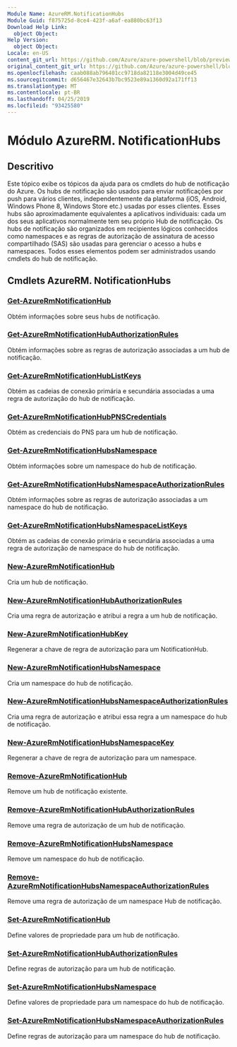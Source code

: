 ```yaml
---
Module Name: AzureRM.NotificationHubs
Module Guid: f875725d-8ce4-423f-a6af-ea880bc63f13
Download Help Link:
  object Object: 
Help Version:
  object Object: 
Locale: en-US
content_git_url: https://github.com/Azure/azure-powershell/blob/preview/src/ResourceManager/NotificationHubs/Commands.NotificationHubs/help/AzureRM.NotificationHubs.md
original_content_git_url: https://github.com/Azure/azure-powershell/blob/preview/src/ResourceManager/NotificationHubs/Commands.NotificationHubs/help/AzureRM.NotificationHubs.md
ms.openlocfilehash: caab088ab796401cc9718da82118e3004d49ce45
ms.sourcegitcommit: d656467e32643b7bc9523e89a1360d92a171ff13
ms.translationtype: MT
ms.contentlocale: pt-BR
ms.lasthandoff: 04/25/2019
ms.locfileid: "93425580"
---
```

# Módulo AzureRM. NotificationHubs
## Descritivo
Este tópico exibe os tópicos da ajuda para os cmdlets do hub de notificação do Azure. Os hubs de notificação são usados para enviar notificações por push para vários clientes, independentemente da plataforma (iOS, Android, Windows Phone 8, Windows Store etc.) usadas por esses clientes. Esses hubs são aproximadamente equivalentes a aplicativos individuais: cada um dos seus aplicativos normalmente tem seu próprio Hub de notificação. Os hubs de notificação são organizados em recipientes lógicos conhecidos como namespaces e as regras de autorização de assinatura de acesso compartilhado (SAS) são usadas para gerenciar o acesso a hubs e namespaces. Todos esses elementos podem ser administrados usando cmdlets do hub de notificação.

## Cmdlets AzureRM. NotificationHubs
### [Get-AzureRmNotificationHub](Get-AzureRmNotificationHub.md)
Obtém informações sobre seus hubs de notificação.

### [Get-AzureRmNotificationHubAuthorizationRules](Get-AzureRmNotificationHubAuthorizationRules.md)
Obtém informações sobre as regras de autorização associadas a um hub de notificação.

### [Get-AzureRmNotificationHubListKeys](Get-AzureRmNotificationHubListKeys.md)
Obtém as cadeias de conexão primária e secundária associadas a uma regra de autorização do hub de notificação.

### [Get-AzureRmNotificationHubPNSCredentials](Get-AzureRmNotificationHubPNSCredentials.md)
Obtém as credenciais do PNS para um hub de notificação.

### [Get-AzureRmNotificationHubsNamespace](Get-AzureRmNotificationHubsNamespace.md)
Obtém informações sobre um namespace do hub de notificação.

### [Get-AzureRmNotificationHubsNamespaceAuthorizationRules](Get-AzureRmNotificationHubsNamespaceAuthorizationRules.md)
Obtém informações sobre as regras de autorização associadas a um namespace do hub de notificação.

### [Get-AzureRmNotificationHubsNamespaceListKeys](Get-AzureRmNotificationHubsNamespaceListKeys.md)
Obtém as cadeias de conexão primária e secundária associadas a uma regra de autorização de namespace do hub de notificação.

### [New-AzureRmNotificationHub](New-AzureRmNotificationHub.md)
Cria um hub de notificação.

### [New-AzureRmNotificationHubAuthorizationRules](New-AzureRmNotificationHubAuthorizationRules.md)
Cria uma regra de autorização e atribui a regra a um hub de notificação.

### [New-AzureRmNotificationHubKey](New-AzureRmNotificationHubKey.md)
Regenerar a chave de regra de autorização para um NotificationHub.

### [New-AzureRmNotificationHubsNamespace](New-AzureRmNotificationHubsNamespace.md)
Cria um namespace do hub de notificação.

### [New-AzureRmNotificationHubsNamespaceAuthorizationRules](New-AzureRmNotificationHubsNamespaceAuthorizationRules.md)
Cria uma regra de autorização e atribui essa regra a um namespace do hub de notificação.

### [New-AzureRmNotificationHubsNamespaceKey](New-AzureRmNotificationHubsNamespaceKey.md)
Regenerar a chave de regra de autorização para um namespace.

### [Remove-AzureRmNotificationHub](Remove-AzureRmNotificationHub.md)
Remove um hub de notificação existente.

### [Remove-AzureRmNotificationHubAuthorizationRules](Remove-AzureRmNotificationHubAuthorizationRules.md)
Remove uma regra de autorização de um hub de notificação.

### [Remove-AzureRmNotificationHubsNamespace](Remove-AzureRmNotificationHubsNamespace.md)
Remove um namespace do hub de notificação.

### [Remove-AzureRmNotificationHubsNamespaceAuthorizationRules](Remove-AzureRmNotificationHubsNamespaceAuthorizationRules.md)
Remove uma regra de autorização de um namespace Hub de notificação.

### [Set-AzureRmNotificationHub](Set-AzureRmNotificationHub.md)
Define valores de propriedade para um hub de notificação.

### [Set-AzureRmNotificationHubAuthorizationRules](Set-AzureRmNotificationHubAuthorizationRules.md)
Define regras de autorização para um hub de notificação.

### [Set-AzureRmNotificationHubsNamespace](Set-AzureRmNotificationHubsNamespace.md)
Define valores de propriedade para um namespace do hub de notificação.

### [Set-AzureRmNotificationHubsNamespaceAuthorizationRules](Set-AzureRmNotificationHubsNamespaceAuthorizationRules.md)
Define regras de autorização para um namespace do hub de notificação.

